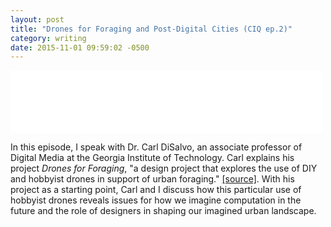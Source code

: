 ```yaml
---
layout: post
title: "Drones for Foraging and Post-Digital Cities (CIQ ep.2)"
category: writing
date: 2015-11-01 09:59:02 -0500
---
```

<iframe style="border: none" src="//html5-player.libsyn.com/embed/episode/id/3907927/height/100/width/500/theme/standard-mini/direction/no/autoplay/no/autonext/no/thumbnail/yes/preload/no/no_addthis/no/" height="100" width="500" scrolling="no"  allowfullscreen webkitallowfullscreen mozallowfullscreen oallowfullscreen msallowfullscreen></iframe>

In this episode, I speak with Dr. Carl DiSalvo, an associate professor of Digital Media at the Georgia Institute of Technology. Carl explains his project *Drones for Foraging*, "a design project that explores the use of DIY and hobbyist drones in support of urban foraging." [[source]](http://dronesforforaging.com). With his project as a starting point, Carl and I discuss how this particular use of hobbyist drones reveals issues for how we imagine computation in the future and the role of designers in shaping our imagined urban landscape.
